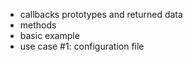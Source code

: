 - callbacks prototypes and returned data
- methods
- basic example
- use case #1: configuration file
